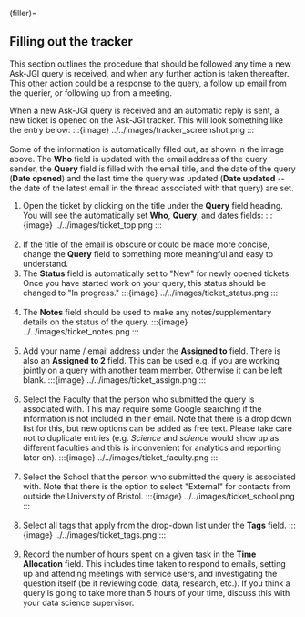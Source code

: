 (filler)=
## Filling out the tracker

This section outlines the procedure that should be followed any time
a new Ask-JGI query is received, and when any further action is taken
thereafter. This other action could be a response to the query, a
follow up email from the querier, or following up from a meeting.

When a new Ask-JGI query is received and an automatic reply is sent,
a new ticket is opened on the Ask-JGI tracker. This will look
something like the entry below:
:::{image} ../../images/tracker_screenshot.png
:::
</br></br>
Some of the information is automatically filled out, as shown in the
image above. The **Who** field is updated with the email address of
the query sender, the **Query** field is filled with the email title,
and the date of the query (**Date opened**) and the last time the
query was updated (**Date updated** -- the
date of the latest email in the thread associated with that query) are
set. 

1.  Open the ticket by clicking on the title under the **Query** field
   heading. You will see the automatically set **Who**, **Query**, and
   dates fields:
:::{image} ../../images/ticket_top.png
:::
</br></br>
2.  If the title of the email is obscure or could be made more concise,
change the **Query** field to something more meaningful and easy to
understand.</br>
3.  The **Status** field is automatically set to "New" for newly
	opened tickets. Once you have started work on your query, this
	status should be changed to "In progress."
:::{image} ../../images/ticket_status.png
:::
</br></br>
4. The **Notes** field should be used to make any notes/supplementary
   details on the status of the query. 
:::{image} ../../images/ticket_notes.png
:::
</br></br>
5. Add your name / email address under the **Assigned to**
field. There is also an **Assigned to 2** field. This can be used
e.g. if you are working jointly on a query with another team
member. Otherwise it can be left blank.
:::{image} ../../images/ticket_assign.png
:::
</br></br>
6. Select the Faculty that the person who submitted the query is
associated with. This may require some Google searching if the
information is not included in their email. Note that there is a drop
down list for this, but new options can be added as free text. Please
take care not to duplicate entries (e.g. _Science_ and _science_ would
show up as different faculties and this is inconvenient for analytics
and reporting later on). 
:::{image} ../../images/ticket_faculty.png
:::
</br></br>
7. Select the School that the person who submitted the query is
associated with. Note that there is the option to select "External"
for contacts from outside the University of Bristol. 
:::{image} ../../images/ticket_school.png
:::
</br></br>
8. Select all tags that apply from the drop-down list under the
   **Tags** field.
:::{image} ../../images/ticket_tags.png
:::
</br></br>
9. Record the number of hours spent on a given task in the **Time
   Allocation** field. This includes time taken to respond to emails,
   setting up and attending meetings with service users, and
   investigating the question itself (be it reviewing code,
   data, research, etc.). If you think a query is going to take more
   than 5 hours of your time, discuss this with your data science
   supervisor.
</br></br>

   


